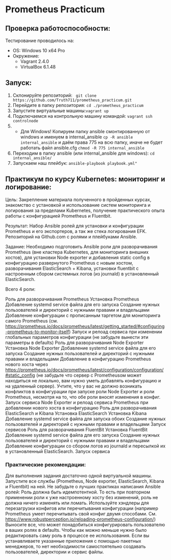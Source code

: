 # Prometheus Practicum

## Проверка работоспособности:

Тестирование проводилось на:

 - OS: Windows 10 x64 Pro
 - Окружение: 
	 - Vagrant 2.4.0
	 - VirtualBox 6.1.48

## Запуск:

 1. Склонируйте репозиторий: ` git clone https://github.com/Truth711/prometheus_practicum.git`
 2. Перейдите в папку репозитория: `cd ./prometheus_practicum`
 3. Запустите виртуальные машины:`vagrant up`
 4. Подключаемся на контрольную машину командой: `vagrant ssh controlnode`
 5. * Для Windows! Копируем папку ansible смонтированную от windows и именуем в internal_ansible `cp -R ansible internal_ansible` и даём права 775 на всю папку, иначе не будет работать файл ansible.cfg `chmod -R 775 internal_ansible`
 6. Переходим в папку ansible (или internal_ansible для windows): `cd internal_ansible/`
 7. Запускаем наш плейбук: `ansible-playbook playbook.yml"`

## Практикум по курсу Kubernetes: мониторинг и логирование:
Цель: Закрепление материала полученного в пройденных курсах, знакомство с установкой и использование систем мониторинга и логирования за пределами Kubernetes, получение практического опыта работы с конфигурацией Prometheus и Fluentbit.

Результат: Набор Ansible ролей для установки и конфигурации Prometheus и его экспортеров, а так же стека логирования EFK.
Репозиторий на Github.com с ролями и плейбуками Ansible.

Задание: Необходимо подготовить Ansible роли для разворачивания Prometheus (вне кластера Kubernetes, для мониторинга внешних хостов), для установки Node exporter и добавления static config в конфигурацию развернутого Prometheus с новым хостом, разворачивания ElasticSearch + Kibana, установки fluentbit с настроенным сбором системных логов (из journald) в установленный ElasticSearch.

Всего 4 роли:

Роль для разворачивания Prometheus
Установка Prometheus
Добавление systemd service файла для его запуска
Создание нужных пользователей и директорий с нужными правами и владельцами
Добавление конфигурации с прописанным таргетом для мониторинга самого Prometheus (см. https://prometheus.io/docs/prometheus/latest/getting_started/#configuring-prometheus-to-monitor-itself)
Запуск и релоад сервиса при изменении глобальных параметров конфигурации (не забудьте вынести эти параметры в defaults)
Роль для разворачивания Node Exporter
Установка Node Exporter
Добавление systemd service файла для его запуска
Создание нужных пользователей и директорий с нужными правами и владельцами
Добавление в конфигурацию Prometheus нового хоста через https://prometheus.io/docs/prometheus/latest/configuration/configuration/#static_config (не забудьте что сервер с Prometheusом может находиться не локально, вам нужно уметь добавлять конфигурацию и на удаленный сервер). Учтите, что у вас не должно возникать конфликтов в конфигурации при запуске роли Node Exporter и роли Prometheus, несмотря на то, что обе роли вносят изменения в конфиг.
Запуск сервиса Node Exporter и релоад сервиса Prometheus при добавлении нового хоста в конфигурацию
Роль для разворачивания ElasticSearch и Kibana
Установка ElasticSearch
Установка Kibana
Добавление systemd service файла для запуска обоих
Создание нужных пользователей и директорий с нужными правами и владельцами
Запуск сервисов
Роль для разворачивания FluentBit
Установка FluentBit
Добавление systemd service файла для его запуска
Создание нужных пользователей и директорий с нужными правами и владельцами
Добавление конфигурации со сбором логов из journald и пересылкой их в установленный ElasticSearch.
Запуск сервиса

### Практические рекомендации:

Для выполнения задания достаточно одной виртуальной машины. Запустите все службы (Prometheus, Node exporter, ElasticSearch, Kibana и Fluentbit) на ней.
Не забудьте о лучших практиках написания Ansible ролей:
Роль должна быть идемпотентной. То есть при повторном применении роли к уже настроенному хосту без изменений, роль не должна ничего изменять или ломать.
Используйте хэндлеры для перезагрузки конфигов или перечитывания конфигурации (например Prometheus умеет перечитывать свой конфиг двумя способами. См. https://www.robustperception.io/reloading-prometheus-configuration/)
Выносите все, что может понадобиться конфигурировать пользователю в ваших ролях в defaults. Чтобы как можно меньше нужно было редактировать саму роль в процессе ее использования.
Если вы устанавливаете указанные приложения с помощью пакетных менеджеров, то нет необходимости самостоятельно создавать пользователей, директории и сервис файлы.